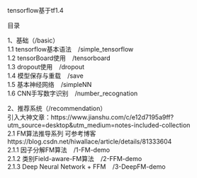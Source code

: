 tensorflow基于tf1.4

目录
<p>
1、基础（/basic）<br>
1.1 tensorflow基本语法 &ensp;	 /simple_tensorflow<br>
1.2 tensorBoard使用  &ensp;	/tensorboard<br>
1.3 dropout使用 &ensp;	/dropout<br>
1.4 模型保存与重载 &ensp;	/save<br>
1.5 基本神经网络 &ensp;	/simpleNN<br>
1.6 CNN手写数字识别 &ensp;	/number_recognation<br>
</p>
<p>
2、推荐系统（/recommendation）<br>
引入大神文章：https://www.jianshu.com/c/e12d7195a9ff?utm_source=desktop&utm_medium=notes-included-collection <br>
2.1 FM算法推导系列 可参考博客 https://blog.csdn.net/hiwallace/article/details/81333604 <br>
2.1.1 因子分解FM算法 &ensp;	 /1-FM-demo<br>
2.1.2 类别Field-aware-FM算法 &ensp;	 /2-FFM-demo<br>
2.1.3 Deep Neural Network + FFM &ensp;	 /3-DeepFM-demo<br>  
</p>